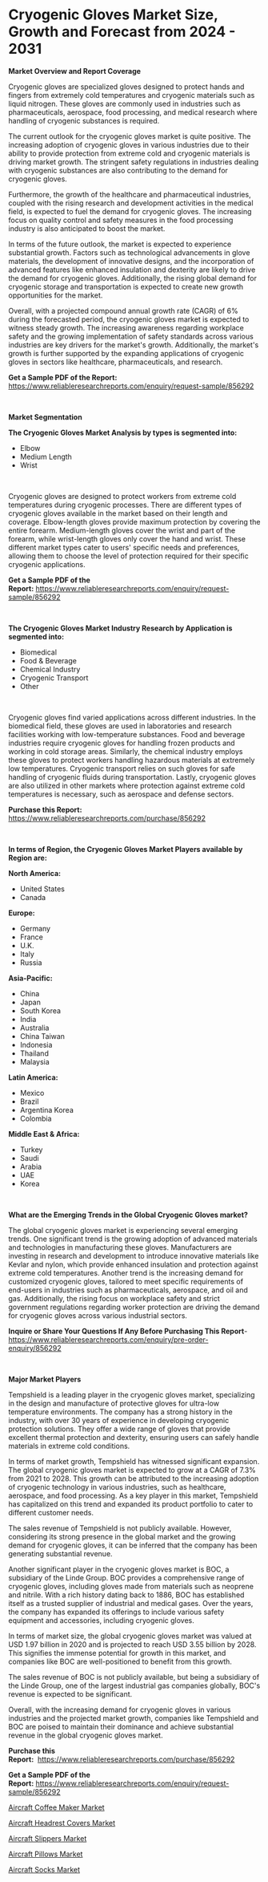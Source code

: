 <p><h1>Cryogenic Gloves Market Size, Growth and Forecast from 2024 - 2031</h1></p><p><strong>Market Overview and Report Coverage</strong></p>
<p><p>Cryogenic gloves are specialized gloves designed to protect hands and fingers from extremely cold temperatures and cryogenic materials such as liquid nitrogen. These gloves are commonly used in industries such as pharmaceuticals, aerospace, food processing, and medical research where handling of cryogenic substances is required.</p><p>The current outlook for the cryogenic gloves market is quite positive. The increasing adoption of cryogenic gloves in various industries due to their ability to provide protection from extreme cold and cryogenic materials is driving market growth. The stringent safety regulations in industries dealing with cryogenic substances are also contributing to the demand for cryogenic gloves.</p><p>Furthermore, the growth of the healthcare and pharmaceutical industries, coupled with the rising research and development activities in the medical field, is expected to fuel the demand for cryogenic gloves. The increasing focus on quality control and safety measures in the food processing industry is also anticipated to boost the market.</p><p>In terms of the future outlook, the market is expected to experience substantial growth. Factors such as technological advancements in glove materials, the development of innovative designs, and the incorporation of advanced features like enhanced insulation and dexterity are likely to drive the demand for cryogenic gloves. Additionally, the rising global demand for cryogenic storage and transportation is expected to create new growth opportunities for the market.</p><p>Overall, with a projected compound annual growth rate (CAGR) of 6% during the forecasted period, the cryogenic gloves market is expected to witness steady growth. The increasing awareness regarding workplace safety and the growing implementation of safety standards across various industries are key drivers for the market's growth. Additionally, the market's growth is further supported by the expanding applications of cryogenic gloves in sectors like healthcare, pharmaceuticals, and research.</p></p>
<p><strong>Get a Sample PDF of the Report:</strong> <a href="https://www.reliableresearchreports.com/enquiry/request-sample/856292">https://www.reliableresearchreports.com/enquiry/request-sample/856292</a></p>
<p>&nbsp;</p>
<p><strong>Market Segmentation</strong></p>
<p><strong>The Cryogenic Gloves Market Analysis by types is segmented into:</strong></p>
<p><ul><li>Elbow</li><li>Medium Length</li><li>Wrist</li></ul></p>
<p>&nbsp;</p>
<p><p>Cryogenic gloves are designed to protect workers from extreme cold temperatures during cryogenic processes. There are different types of cryogenic gloves available in the market based on their length and coverage. Elbow-length gloves provide maximum protection by covering the entire forearm. Medium-length gloves cover the wrist and part of the forearm, while wrist-length gloves only cover the hand and wrist. These different market types cater to users' specific needs and preferences, allowing them to choose the level of protection required for their specific cryogenic applications.</p></p>
<p><strong>Get a Sample PDF of the Report:</strong>&nbsp;<a href="https://www.reliableresearchreports.com/enquiry/request-sample/856292">https://www.reliableresearchreports.com/enquiry/request-sample/856292</a></p>
<p>&nbsp;</p>
<p><strong>The Cryogenic Gloves Market Industry Research by Application is segmented into:</strong></p>
<p><ul><li>Biomedical</li><li>Food & Beverage</li><li>Chemical Industry</li><li>Cryogenic Transport</li><li>Other</li></ul></p>
<p>&nbsp;</p>
<p><p>Cryogenic gloves find varied applications across different industries. In the biomedical field, these gloves are used in laboratories and research facilities working with low-temperature substances. Food and beverage industries require cryogenic gloves for handling frozen products and working in cold storage areas. Similarly, the chemical industry employs these gloves to protect workers handling hazardous materials at extremely low temperatures. Cryogenic transport relies on such gloves for safe handling of cryogenic fluids during transportation. Lastly, cryogenic gloves are also utilized in other markets where protection against extreme cold temperatures is necessary, such as aerospace and defense sectors.</p></p>
<p><strong>Purchase this Report:</strong>&nbsp; <a href="https://www.reliableresearchreports.com/purchase/856292">https://www.reliableresearchreports.com/purchase/856292</a></p>
<p>&nbsp;</p>
<p><strong>In terms of Region, the Cryogenic Gloves Market Players available by Region are:</strong></p>
<p>
    <p> <strong> North America: </strong>
        <ul>
            <li>United States</li>
            <li>Canada</li>
        </ul>
        </p> 
    <p> <strong> Europe: </strong>
        <ul>
            <li>Germany</li>
            <li>France</li>
            <li>U.K.</li>
            <li>Italy</li>
            <li>Russia</li>
        </ul>
        </p> 
    <p> <strong> Asia-Pacific: </strong>
        <ul>
            <li>China</li>
            <li>Japan</li>
            <li>South Korea</li>
            <li>India</li>
            <li>Australia</li>
            <li>China Taiwan</li>
            <li>Indonesia</li>
            <li>Thailand</li>
            <li>Malaysia</li>
        </ul>
        </p> 
    <p> <strong> Latin America: </strong>
        <ul>
            <li>Mexico</li>
            <li>Brazil</li>
            <li>Argentina Korea</li>
            <li>Colombia</li>
        </ul>
        </p> 
    <p> <strong> Middle East & Africa: </strong>
        <ul>
            <li>Turkey</li>
            <li>Saudi</li>
            <li>Arabia</li>
            <li>UAE</li>
            <li>Korea</li>
        </ul>
    </p>
    </p>
<p>&nbsp;</p>
<p><strong>What are the Emerging Trends in the Global Cryogenic Gloves market?</strong></p>
<p><p>The global cryogenic gloves market is experiencing several emerging trends. One significant trend is the growing adoption of advanced materials and technologies in manufacturing these gloves. Manufacturers are investing in research and development to introduce innovative materials like Kevlar and nylon, which provide enhanced insulation and protection against extreme cold temperatures. Another trend is the increasing demand for customized cryogenic gloves, tailored to meet specific requirements of end-users in industries such as pharmaceuticals, aerospace, and oil and gas. Additionally, the rising focus on workplace safety and strict government regulations regarding worker protection are driving the demand for cryogenic gloves across various industrial sectors.</p></p>
<p><strong>Inquire or Share Your Questions If Any Before Purchasing This Report</strong>- <a href="https://www.reliableresearchreports.com/enquiry/pre-order-enquiry/856292">https://www.reliableresearchreports.com/enquiry/pre-order-enquiry/856292</a></p>
<p>&nbsp;</p>
<p><strong>Major Market Players</strong></p>
<p><p>Tempshield is a leading player in the cryogenic gloves market, specializing in the design and manufacture of protective gloves for ultra-low temperature environments. The company has a strong history in the industry, with over 30 years of experience in developing cryogenic protection solutions. They offer a wide range of gloves that provide excellent thermal protection and dexterity, ensuring users can safely handle materials in extreme cold conditions.</p><p>In terms of market growth, Tempshield has witnessed significant expansion. The global cryogenic gloves market is expected to grow at a CAGR of 7.3% from 2021 to 2028. This growth can be attributed to the increasing adoption of cryogenic technology in various industries, such as healthcare, aerospace, and food processing. As a key player in this market, Tempshield has capitalized on this trend and expanded its product portfolio to cater to different customer needs.</p><p>The sales revenue of Tempshield is not publicly available. However, considering its strong presence in the global market and the growing demand for cryogenic gloves, it can be inferred that the company has been generating substantial revenue.</p><p>Another significant player in the cryogenic gloves market is BOC, a subsidiary of the Linde Group. BOC provides a comprehensive range of cryogenic gloves, including gloves made from materials such as neoprene and nitrile. With a rich history dating back to 1886, BOC has established itself as a trusted supplier of industrial and medical gases. Over the years, the company has expanded its offerings to include various safety equipment and accessories, including cryogenic gloves.</p><p>In terms of market size, the global cryogenic gloves market was valued at USD 1.97 billion in 2020 and is projected to reach USD 3.55 billion by 2028. This signifies the immense potential for growth in this market, and companies like BOC are well-positioned to benefit from this growth.</p><p>The sales revenue of BOC is not publicly available, but being a subsidiary of the Linde Group, one of the largest industrial gas companies globally, BOC's revenue is expected to be significant.</p><p>Overall, with the increasing demand for cryogenic gloves in various industries and the projected market growth, companies like Tempshield and BOC are poised to maintain their dominance and achieve substantial revenue in the global cryogenic gloves market.</p></p>
<p><strong>Purchase this Report:</strong>&nbsp;&nbsp;<a href="https://www.reliableresearchreports.com/purchase/856292">https://www.reliableresearchreports.com/purchase/856292</a></p>
<p></p>
<p><strong>Get a Sample PDF of the Report:</strong>&nbsp;<a href="https://www.reliableresearchreports.com/enquiry/request-sample/856292">https://www.reliableresearchreports.com/enquiry/request-sample/856292</a></p>
<p><p><a href="https://github.com/elizabethdagraca/Market-Research-Report-List-1/blob/main/aircraft-coffee-maker-market.md">Aircraft Coffee Maker Market</a></p><p><a href="https://github.com/bracarafogo/Market-Research-Report-List-1/blob/main/aircraft-headrest-covers-market.md">Aircraft Headrest Covers Market</a></p><p><a href="https://github.com/lababdou/Market-Research-Report-List-1/blob/main/aircraft-slippers-market.md">Aircraft Slippers Market</a></p><p><a href="https://github.com/antony131rp/Market-Research-Report-List-1/blob/main/aircraft-pillows-market.md">Aircraft Pillows Market</a></p><p><a href="https://github.com/khayangel/Market-Research-Report-List-1/blob/main/aircraft-socks-market.md">Aircraft Socks Market</a></p></p>